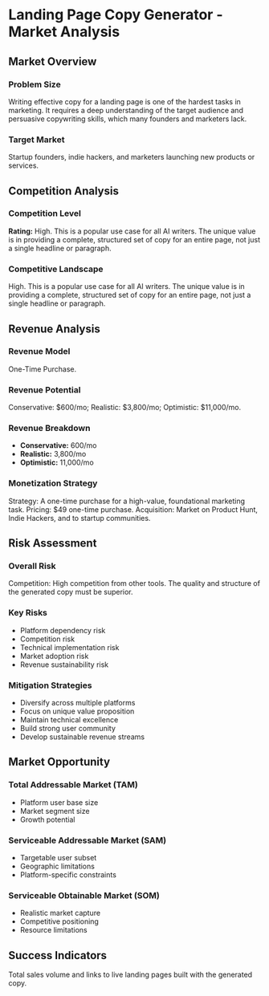 # Landing Page Copy Generator - Market Analysis

## Market Overview

### Problem Size
Writing effective copy for a landing page is one of the hardest tasks in marketing. It requires a deep understanding of the target audience and persuasive copywriting skills, which many founders and marketers lack.

### Target Market
Startup founders, indie hackers, and marketers launching new products or services.

## Competition Analysis

### Competition Level
**Rating:** High. This is a popular use case for all AI writers. The unique value is in providing a complete, structured set of copy for an entire page, not just a single headline or paragraph.

### Competitive Landscape
High. This is a popular use case for all AI writers. The unique value is in providing a complete, structured set of copy for an entire page, not just a single headline or paragraph.

## Revenue Analysis

### Revenue Model
One-Time Purchase.

### Revenue Potential
Conservative: $600/mo; Realistic: $3,800/mo; Optimistic: $11,000/mo.

### Revenue Breakdown
- **Conservative:** 600/mo
- **Realistic:** 3,800/mo
- **Optimistic:** 11,000/mo

### Monetization Strategy
Strategy: A one-time purchase for a high-value, foundational marketing task. Pricing: $49 one-time purchase. Acquisition: Market on Product Hunt, Indie Hackers, and to startup communities.

## Risk Assessment

### Overall Risk
Competition: High competition from other tools. The quality and structure of the generated copy must be superior.

### Key Risks
- Platform dependency risk
- Competition risk
- Technical implementation risk
- Market adoption risk
- Revenue sustainability risk

### Mitigation Strategies
- Diversify across multiple platforms
- Focus on unique value proposition
- Maintain technical excellence
- Build strong user community
- Develop sustainable revenue streams

## Market Opportunity

### Total Addressable Market (TAM)
- Platform user base size
- Market segment size
- Growth potential

### Serviceable Addressable Market (SAM)
- Targetable user subset
- Geographic limitations
- Platform-specific constraints

### Serviceable Obtainable Market (SOM)
- Realistic market capture
- Competitive positioning
- Resource limitations

## Success Indicators
Total sales volume and links to live landing pages built with the generated copy.
